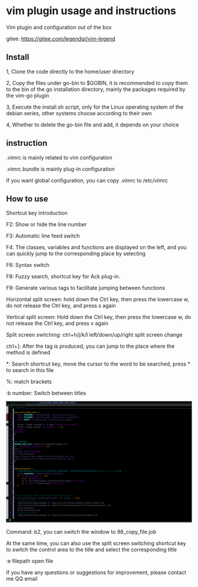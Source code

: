 # vim plugin usage and instructions

Vim plugin and configuration out of the box

gitee: https://gitee.com/legendqi/vim-legend

## Install

1, Clone the code directly to the home/user directory

2, Copy the files under go-bin to $GOBIN, it is recommended to copy them to the bin of the go installation directory, mainly the packages required by the vim-go plugin

3, Execute the install.sh script, only for the Linux operating system of the debian series, other systems choose according to their own

4, Whether to delete the go-bin file and add, it depends on your choice

## instruction

.vimrc is mainly related to vim configuration

.vimrc.bundle is mainly plug-in configuration

If you want global configuration, you can copy .vimrc to /etc/vimrc

## How to use

Shortcut key introduction

F2: Show or hide the line number

F3: Automatic line feed switch

F4: The classes, variables and functions are displayed on the left, and you can quickly jump to the corresponding place by selecting

F6: Syntax switch

F8: Fuzzy search, shortcut key for Ack plug-in.

F9: Generate various tags to facilitate jumping between functions

Horizontal split screen: hold down the Ctrl key, then press the lowercase w, do not release the Ctrl key, and press s again

Vertical split screen: Hold down the Ctrl key, then press the lowercase w, do not release the Ctrl key, and press v again

Split screen switching: ctrl+h/j/k/l left/down/up/right split screen change

ctrl+]: After the tag is produced, you can jump to the place where the method is defined

*: Search shortcut key, move the cursor to the word to be searched, press * to search in this file

%: match brackets

:b number:   Switch between titles

![avatar](./images/image-20210808182119757.png)

Command: b2, you can switch the window to 98_copy_file.job

At the same time, you can also use the split screen switching shortcut key to switch the control area to the title and select the corresponding title

:e filepath open file

If you have any questions or suggestions for improvement, please contact me QQ email
